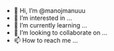 - 👋 Hi, I’m @manojmanuuu
- 👀 I’m interested in ...
- 🌱 I’m currently learning ...
- 💞️ I’m looking to collaborate on ...
- 📫 How to reach me ...

<!---
manojmanuuu/manojmanuuu is a ✨ special ✨ repository because its `README.md` (this file) appears on your GitHub profile.
You can click the Preview link to take a look at your changes.
--->

